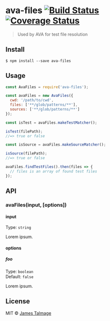 # ava-files [![Build Status](https://travis-ci.org/avajs/ava-files.svg?branch=master)](https://travis-ci.org/avajs/ava-files) [![Coverage Status](https://coveralls.io/repos/github/avajs/ava-files/badge.svg?branch=master)](https://coveralls.io/github/avajs/ava-files?branch=master)

> Used by AVA for test file resolution


## Install

```
$ npm install --save ava-files
```


## Usage

```js
const AvaFiles = require('ava-files');

const avaFiles = new AvaFiles({
  cwd: '/path/to/cwd',
  files: ['**/glob/patterns/**'],
  sources: ['**/glob/patterns/**']
});

const isTest = avaFiles.makeTestMatcher();

isTest(filePath);
//=> true or false

const isSource = avaFiles.makeSourceMatcher();

isSource(filePath);
//=> true or false

avaFiles.findTestFiles().then(files => {
  // files is an array of found test files
});
```


## API

### avaFiles(input, [options])

#### input

Type: `string`

Lorem ipsum.

#### options

##### foo

Type: `boolean`<br>
Default: `false`

Lorem ipsum.


## License

MIT © [James Talmage](http://github.com/avajs)
